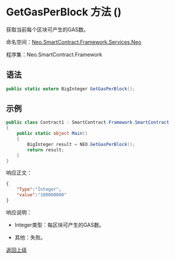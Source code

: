 # GetGasPerBlock 方法 ()

获取当前每个区块可产生的GAS数。

命名空间：[Neo.SmartContract.Framework.Services.Neo](../../neo.md)

程序集：Neo.SmartContract.Framework

## 语法

```c#
public static extern BigInteger GetGasPerBlock();
```

## 示例

```c#
public class Contract1 : SmartContract.Framework.SmartContract
{
    public static object Main()
    {
        BigInteger result = NEO.GetGasPerBlock();
        return result;
    }
}
```

响应正文：

```json
{
	"Type":"Integer",
	"value":"100000000"
}
```

响应说明：

- Integer类型：每区块可产生的GAS数。

- 其他：失败。

[返回上级](../Neo.md)